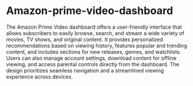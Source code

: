 # Amazon-prime-video-dashboard

The Amazon Prime Video dashboard offers a user-friendly interface that allows subscribers to easily browse, search, and stream a wide variety of movies, TV shows, and original content. It provides personalized recommendations based on viewing history, features popular and trending content, and includes sections for new releases, genres, and watchlists. Users can also manage account settings, download content for offline viewing, and access parental controls directly from the dashboard. The design prioritizes seamless navigation and a streamlined viewing experience across devices.

